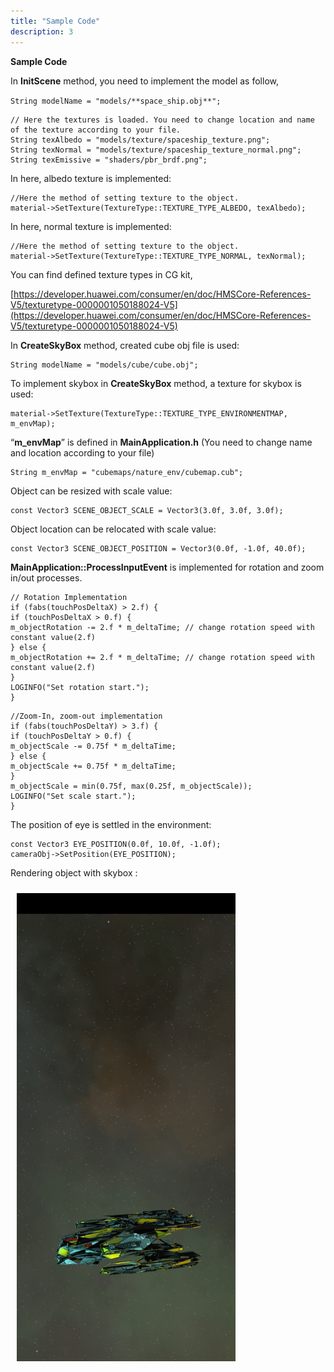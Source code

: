 ```yaml
---
title: "Sample Code"
description: 3
---
```


**Sample Code**

In **InitScene** method, you need to implement the model as follow,

`String modelName = "models/**space_ship.obj**";`

<pre><div id="copy-button23" class="copy-btn" title="Copy" onclick="copyCode(this.id)"></div><code>// Here the textures is loaded. You need to change location and name of the texture according to your file.
String texAlbedo = "models/texture/spaceship_texture.png";
String texNormal = "models/texture/spaceship_texture_normal.png";
String texEmissive = "shaders/pbr_brdf.png";
<span class="pln"></span></code></pre>

In here, albedo texture is implemented:

<pre><div id="copy-button23" class="copy-btn" title="Copy" onclick="copyCode(this.id)"></div><code>//Here the method of setting texture to the object.
material->SetTexture(TextureType::TEXTURE_TYPE_ALBEDO, texAlbedo);
<span class="pln"></span></code></pre>

In here, normal texture is implemented:

<pre><div id="copy-button23" class="copy-btn" title="Copy" onclick="copyCode(this.id)"></div><code>//Here the method of setting texture to the object.
material->SetTexture(TextureType::TEXTURE_TYPE_NORMAL, texNormal);
<span class="pln"></span></code></pre>

You can find defined texture types in CG kit, 

[https://developer.huawei.com/consumer/en/doc/HMSCore-References-V5/texturetype-0000001050188024-V5](https://developer.huawei.com/consumer/en/doc/HMSCore-References-V5/texturetype-0000001050188024-V5)

In **CreateSkyBox** method, created cube obj file is used:

<pre><div id="copy-button23" class="copy-btn" title="Copy" onclick="copyCode(this.id)"></div><code>String modelName = "models/cube/cube.obj";
<span class="pln"></span></code></pre>

To implement skybox in **CreateSkyBox** method, a texture for skybox is used:

<pre><div id="copy-button23" class="copy-btn" title="Copy" onclick="copyCode(this.id)"></div><code>material->SetTexture(TextureType::TEXTURE_TYPE_ENVIRONMENTMAP, m_envMap);
<span class="pln"></span></code></pre>

“**m_envMap**” is defined in **MainApplication.h** (You need to change name and location according to your file)

<pre><div id="copy-button23" class="copy-btn" title="Copy" onclick="copyCode(this.id)"></div><code>String m_envMap = "cubemaps/nature_env/cubemap.cub"; 
<span class="pln"></span></code></pre>

Object can be resized with scale value: 

<pre><div id="copy-button23" class="copy-btn" title="Copy" onclick="copyCode(this.id)"></div><code>const Vector3 SCENE_OBJECT_SCALE = Vector3(3.0f, 3.0f, 3.0f);
<span class="pln"></span></code></pre>

Object location can be relocated with scale value: 

<pre><div id="copy-button23" class="copy-btn" title="Copy" onclick="copyCode(this.id)"></div><code>const Vector3 SCENE_OBJECT_POSITION = Vector3(0.0f, -1.0f, 40.0f);
<span class="pln"></span></code></pre>

**MainApplication::ProcessInputEvent** is implemented for rotation and zoom in/out processes.

<pre><div id="copy-button23" class="copy-btn" title="Copy" onclick="copyCode(this.id)"></div><code>// Rotation Implementation
if (fabs(touchPosDeltaX) > 2.f) {
if (touchPosDeltaX > 0.f) {
m_objectRotation -= 2.f * m_deltaTime; // change rotation speed with constant value(2.f)
} else {
m_objectRotation += 2.f * m_deltaTime; // change rotation speed with constant value(2.f)
}
LOGINFO("Set rotation start.");
}
<span class="pln"></span></code></pre>

<pre><div id="copy-button23" class="copy-btn" title="Copy" onclick="copyCode(this.id)"></div><code>//Zoom-In, zoom-out implementation
if (fabs(touchPosDeltaY) > 3.f) {
if (touchPosDeltaY > 0.f) {
m_objectScale -= 0.75f * m_deltaTime;
} else {
m_objectScale += 0.75f * m_deltaTime;
}
m_objectScale = min(0.75f, max(0.25f, m_objectScale));
LOGINFO("Set scale start.");
}
<span class="pln"></span></code></pre>

The position of eye is settled in the environment:

<pre><div id="copy-button23" class="copy-btn" title="Copy" onclick="copyCode(this.id)"></div><code>const Vector3 EYE_POSITION(0.0f, 10.0f, -1.0f);
cameraObj->SetPosition(EYE_POSITION);
<span class="pln"></span></code></pre>

Rendering object with skybox :

<div style="padding: 5px"><img style="width: 350px ; padding: 5px" src="https://raw.githubusercontent.com/bsragngr/gh-pages-cgkitskyvisioncodelab/gh-pages/assets/cg12.jpg">
</div>

